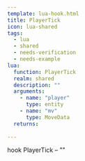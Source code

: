 ```yaml
---
template: lua-hook.html
title: PlayerTick
icon: lua-shared
tags:
  - lua
  - shared
  - needs-verification
  - needs-example
lua:
  function: PlayerTick
  realm: shared
  description: ""
  arguments:
    - name: "player"
      type: entity
    - name: "mv"
      type: MoveData
  returns:
    
---
```


<div class="lua__search__keywords">
hook PlayerTick &#x2013; ""
</div>
